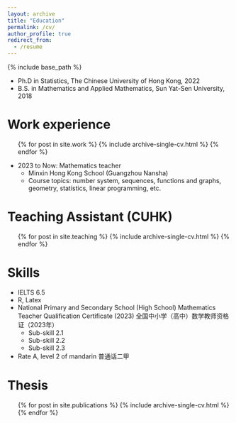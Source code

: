 ```yaml
---
layout: archive
title: "Education"
permalink: /cv/
author_profile: true
redirect_from:
  - /resume
---
```


{% include base_path %}

* Ph.D in Statistics, The Chinese University of Hong Kong, 2022
* B.S. in Mathematics and Applied Mathematics, Sun Yat-Sen University, 2018

Work experience
======
  <ul>{% for post in site.work %}
    {% include archive-single-cv.html %}
  {% endfor %}</ul>

* 2023 to Now: Mathematics teacher
  * Minxin Hong Kong School (Guangzhou Nansha)
  * Course topics: number system, sequences, functions and graphs, geometry, statistics, linear programming, etc.

Teaching Assistant (CUHK)
======
  <ul>{% for post in site.teaching %}
    {% include archive-single-cv.html %}
  {% endfor %}</ul>
  
  
Skills
======
* IELTS 6.5
* R, Latex
* National Primary and Secondary School (High School) Mathematics Teacher Qualification Certificate (2023)
  全国中小学（高中）数学教师资格证（2023年）
  * Sub-skill 2.1
  * Sub-skill 2.2
  * Sub-skill 2.3
* Rate A, level 2 of mandarin
  普通话二甲

Thesis
======
  <ul>{% for post in site.publications %}
    {% include archive-single-cv.html %}
  {% endfor %}</ul>
  

